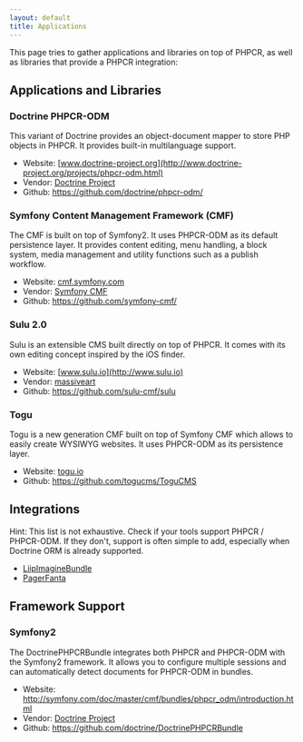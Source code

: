 ```yaml
---
layout: default
title: Applications
---
```


This page tries to gather applications and libraries on top of PHPCR, as well as libraries that provide a PHPCR integration:

## Applications and Libraries

### Doctrine PHPCR-ODM

This variant of Doctrine provides an object-document mapper to store PHP 
objects in PHPCR. It provides built-in multilanguage support.

* Website: [www.doctrine-project.org](http://www.doctrine-project.org/projects/phpcr-odm.html)
* Vendor: [Doctrine Project](http://www.doctrine-project.org)
* Github: https://github.com/doctrine/phpcr-odm/

### Symfony Content Management Framework (CMF)

The CMF is built on top of Symfony2. It uses PHPCR-ODM as its default
persistence layer. It provides content editing, menu handling, a block system,
media management and utility functions such as a publish workflow.

* Website: [cmf.symfony.com](http://cmf.symfony.com)
* Vendor: [Symfony CMF](http://cmf.symfony.com)
* Github: https://github.com/symfony-cmf/

### Sulu 2.0

Sulu is an extensible CMS built directly on top of PHPCR. It comes with its own
editing concept inspired by the iOS finder.

* Website: [www.sulu.io](http://www.sulu.io)
* Vendor: [massiveart](http://www.massiveart.com)
* Github: https://github.com/sulu-cmf/sulu

### Togu

Togu is a new generation CMF built on top of Symfony CMF which allows to easily
create WYSIWYG websites. It uses PHPCR-ODM as its persistence layer.

* Website: [togu.io](http://togu.io)
* Github: https://github.com/togucms/ToguCMS

## Integrations

Hint: This list is not exhaustive. Check if your tools support PHPCR / 
PHPCR-ODM. If they don't, support is often simple to add, especially when
Doctrine ORM is already supported.

* [LiipImagineBundle](https://github.com/liip/LiipImagineBundle/)
* [PagerFanta](https://github.com/whiteoctober/pagerfanta)

## Framework Support

### Symfony2

The DoctrinePHPCRBundle integrates both PHPCR and PHPCR-ODM with the Symfony2
framework. It allows you to configure multiple sessions and can automatically
detect documents for PHPCR-ODM in bundles.

* Website: http://symfony.com/doc/master/cmf/bundles/phpcr_odm/introduction.html
* Vendor: [Doctrine Project](http://www.doctrine-project.org)
* Github: https://github.com/doctrine/DoctrinePHPCRBundle
